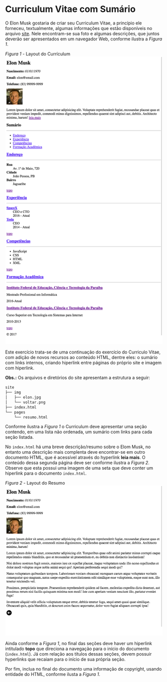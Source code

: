 # Curriculum Vitae com Sumário

O Elon Musk gostaria de criar seu Curriculum Vitae, a princípio ele forneceu, textualmente, algumas informações que estão disponíveis no arquivo [site](site.zip). Nele encontram-se sua foto e algumas descrições, que juntos deverão ser apresentados em um navegador Web, conforme ilustra a *Figura 1*.

*Figura 1* - Layout do Currículum
![Layout Curriculum](screen-curriculum.png)

Este exercício trata-se de uma continuação do exercício do Curriculo Vitae, com adição de novos recursos ao conteúdo HTML, dentre eles: o sumário com links internos, criando hiperlink entre páginas do próprio site e imagem com hiperlink.

**Obs.:** Os arquivos e diretórios do site apresentam a estrutura a seguir:

```
site
├── img
│   ├── elon.jpg
│   └── voltar.png
├── index.html
└── pages
    └── resumo.html
```

Conforme ilustra a *Figura 1* o Curriculum deve apresentar uma seção contendo, em uma lista não ordenada, um sumário com links para cada seção listada.

No `index.html` há uma breve descrição/resumo sobre o Elom Musk, no entanto uma descrição mais complenta deve encontrar-se em outro documento HTML, que é acessível através do hyperlink **leia mais**. O conteúdo dessa segunda página deve ser conforme ilustra a *Figura 2*. Observe que esta possui uma imagem de uma seta que deve conter um hiperlink para o documento `index.html`.

*Figura 2* - Layout do Resumo
![Layout Resumo](screen-resumo.png)

Ainda conforme a *Figura 1*, no final das seções deve haver um hiperlink intitulado **topo** que direciona a navegação para o início do documento (`index.html`). Já com relação aos títulos dessas seções, devem possuir hyperlinks que recaiam para o início de sua própria seção.

Por fim, inclua no final do documento uma informação de copyright, usando entidade do HTML, conforme ilusta a *Figura 1*.
